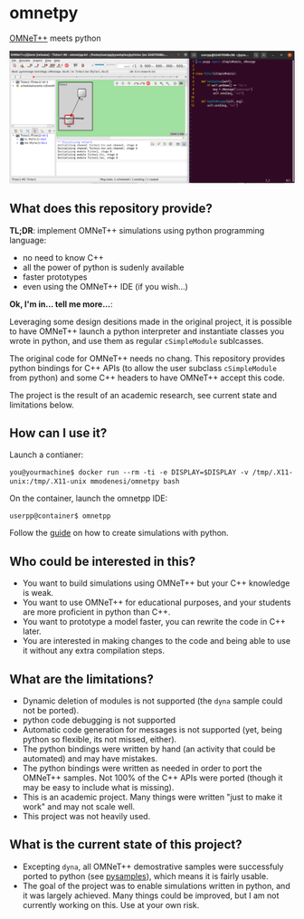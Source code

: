 # omnetpy

[OMNeT++](https://omnetpp.org/) meets python

![pytictoc and its code](./pytictoc.png)

## What does this repository provide?

**TL;DR**: implement OMNeT++ simulations using python programming language:

- no need to know C++
- all the power of python is sudenly available
- faster prototypes
- even using the OMNeT++ IDE (if you wish...)

**Ok, I'm in... tell me more...**:

Leveraging some design desitions made in the original project, it is possible to have OMNeT++
launch a python interpreter and instantiate classes you wrote in python, and use them as regular
``cSimpleModule`` sublcasses.

The original code for OMNeT++ needs no chang. This repository provides python bindings for C++
APIs (to allow the user subclass ``cSimpleModule`` from python) and some C++ headers to have
OMNeT++ accept this code.

The project is the result of an academic research, see current state and limitations below.

## How can I use it?

Launch a contianer:

```
you@yourmachine$ docker run --rm -ti -e DISPLAY=$DISPLAY -v /tmp/.X11-unix:/tmp/.X11-unix mmodenesi/omnetpy bash
```

On the container, launch the omnetpp IDE:

```
userpp@container$ omnetpp
```

Follow the [guide](./getstarted) on how to create simulations with python.

## Who could be interested in this?

- You want to build simulations using OMNeT++ but your C++ knowledge is weak.
- You want to use OMNeT++ for educational purposes, and your students are more proficient in python than C++.
- You want to prototype a model faster, you can rewrite the code in C++ later.
- You are interested in making changes to the code and being able to use it without any extra compilation steps.

## What are the limitations?

- Dynamic deletion of modules is not supported (the ``dyna`` sample could not be ported).
- python code debugging is not supported
- Automatic code generation for messages is not supported (yet, being python so flexible, its not
  missed, either).
- The python bindings were written by hand (an activity that could be automated) and may have mistakes.
- The python bindings were written as needed in order to port the OMNeT++ samples. Not 100% of the
  C++ APIs were ported (though it may be easy to include what is missing).
- This is an academic project. Many things were written "just to make it work" and may not scale well.
- This project was not heavily used.

## What is the current state of this project?

- Excepting ``dyna``, all OMNeT++ demostrative samples were successfuly ported to python (see
  [pysamples](./pysamples)), which means it is fairly usable.
- The goal of the project was to enable simulations written in python, and it was largely achieved.
  Many things could be improved, but I am not currently working on this. Use at your own risk.
